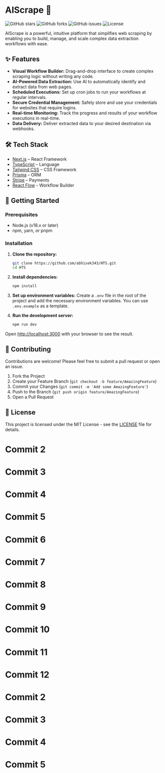 # AIScrape 🚀

![GitHub stars](https://img.shields.io/github/stars/abhisek343/HTS?style=social)
![GitHub forks](https://img.shields.io/github/forks/abhisek343/HTS?style=social)
![GitHub issues](https://img.shields.io/github/issues/abhisek343/HTS)
![License](https://img.shields.io/github/license/abhisek343/HTS)

AIScrape is a powerful, intuitive platform that simplifies web scraping by enabling you to build, manage, and scale complex data extraction workflows with ease.

## ✨ Features

- **Visual Workflow Builder:** Drag-and-drop interface to create complex scraping logic without writing any code.
- **AI-Powered Data Extraction:** Use AI to automatically identify and extract data from web pages.
- **Scheduled Executions:** Set up cron jobs to run your workflows at regular intervals.
- **Secure Credential Management:** Safely store and use your credentials for websites that require logins.
- **Real-time Monitoring:** Track the progress and results of your workflow executions in real-time.
- **Data Delivery:** Deliver extracted data to your desired destination via webhooks.

## 🛠️ Tech Stack

- [Next.js](https://nextjs.org/) – React Framework
- [TypeScript](https://www.typescriptlang.org/) – Language
- [Tailwind CSS](https://tailwindcss.com/) – CSS Framework
- [Prisma](https://www.prisma.io/) – ORM
- [Stripe](https://stripe.com/) – Payments
- [React Flow](https://reactflow.dev/) - Workflow Builder

## 🚀 Getting Started

### Prerequisites

- Node.js (v18.x or later)
- npm, yarn, or pnpm

### Installation

1.  **Clone the repository:**
    ```bash
    git clone https://github.com/abhisek343/HTS.git
    cd HTS
    ```

2.  **Install dependencies:**
    ```bash
    npm install
    ```

3.  **Set up environment variables:**
    Create a `.env` file in the root of the project and add the necessary environment variables. You can use `.env.example` as a template.

4.  **Run the development server:**
    ```bash
    npm run dev
    ```

Open [http://localhost:3000](http://localhost:3000) with your browser to see the result.

## 🤝 Contributing

Contributions are welcome! Please feel free to submit a pull request or open an issue.

1.  Fork the Project
2.  Create your Feature Branch (`git checkout -b feature/AmazingFeature`)
3.  Commit your Changes (`git commit -m 'Add some AmazingFeature'`)
4.  Push to the Branch (`git push origin feature/AmazingFeature`)
5.  Open a Pull Request

## 📄 License

This project is licensed under the MIT License - see the [LICENSE](LICENSE) file for details.

# Commit 2

# Commit 3

# Commit 4

# Commit 5

# Commit 6

# Commit 7

# Commit 8

# Commit 9

# Commit 10

# Commit 11

# Commit 12

# Commit 2

# Commit 3

# Commit 4

# Commit 5
